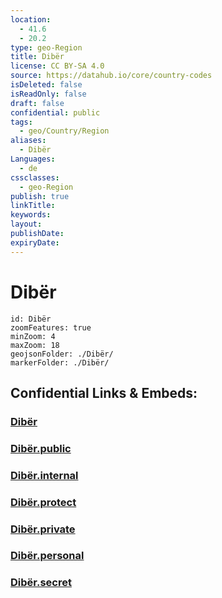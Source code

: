 ```yaml
---
location:
  - 41.6
  - 20.2
type: geo-Region
title: Dibër
license: CC BY-SA 4.0
source: https://datahub.io/core/country-codes
isDeleted: false
isReadOnly: false
draft: false
confidential: public
tags:
  - geo/Country/Region
aliases:
  - Dibër
Languages:
  - de
cssclasses:
  - geo-Region
publish: true
linkTitle:
keywords:
layout:
publishDate:
expiryDate:
---
```


# Dibër

```leaflet
id: Dibër
zoomFeatures: true 
minZoom: 4 
maxZoom: 18
geojsonFolder: ./Dibër/
markerFolder: ./Dibër/
```


## Confidential Links & Embeds: 

### [Dibër](/_Standards/Earth/Continent/Europe/Europe~South/Albania/Counties~Albania/Dibër.md) 

### [Dibër.public](/_public/Earth/Continent/Europe/Europe~South/Albania/Counties~Albania/Dibër.public.md) 

### [Dibër.internal](/_internal/Earth/Continent/Europe/Europe~South/Albania/Counties~Albania/Dibër.internal.md) 

### [Dibër.protect](/_protect/Earth/Continent/Europe/Europe~South/Albania/Counties~Albania/Dibër.protect.md) 

### [Dibër.private](/_private/Earth/Continent/Europe/Europe~South/Albania/Counties~Albania/Dibër.private.md) 

### [Dibër.personal](/_personal/Earth/Continent/Europe/Europe~South/Albania/Counties~Albania/Dibër.personal.md) 

### [Dibër.secret](/_secret/Earth/Continent/Europe/Europe~South/Albania/Counties~Albania/Dibër.secret.md)

